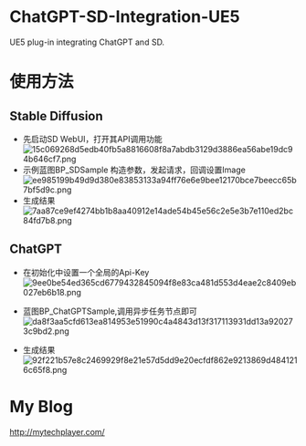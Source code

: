 # ChatGPT-SD-Integration-UE5
 UE5 plug-in integrating ChatGPT and SD.

# 使用方法
## Stable Diffusion
- 先启动SD WebUI，打开其API调用功能<br>
![15c069268d5edb40fb5a8816608f8a7abdb3129d3886ea56abe19dc94b646cf7.png](https://mytechplayer.com/upload/2023/08/15c069268d5edb40fb5a8816608f8a7abdb3129d3886ea56abe19dc94b646cf7-2d5a74af1f184a0bae282f6602838cf1.png)
- 示例蓝图BP_SDSample
构造参数，发起请求，回调设置Image
![ee985199b49d9d380e83853133a94ff76e6e9bee12170bce7beecc65b7bf5d9c.png](https://mytechplayer.com/upload/2023/08/ee985199b49d9d380e83853133a94ff76e6e9bee12170bce7beecc65b7bf5d9c-7dfd811dbf434dc2abf2ccbe080bb7b0.png)
- 生成结果
![7aa87ce9ef4274bb1b8aa40912e14ade54b45e56c2e5e3b7e110ed2bc84fd7b8.png](https://mytechplayer.com/upload/2023/08/7aa87ce9ef4274bb1b8aa40912e14ade54b45e56c2e5e3b7e110ed2bc84fd7b8-665b50653e614b64803873de96867b22.png)
## ChatGPT
- 在初始化中设置一个全局的Api-Key
![9ee0be54ed365cd6779432845094f8e83ca481d553d4eae2c8409eb027eb6b18.png](https://mytechplayer.com/upload/2023/08/9ee0be54ed365cd6779432845094f8e83ca481d553d4eae2c8409eb027eb6b18-aa1c51d2bfcc4322862e49ece9aaf01a.png)

- 蓝图BP_ChatGPTSample,调用异步任务节点即可
![da8f3aa5cfd613ea814953e51990c4a4843d13f317113931dd13a920273c9bd2.png](https://mytechplayer.com/upload/2023/08/da8f3aa5cfd613ea814953e51990c4a4843d13f317113931dd13a920273c9bd2-ae30415a2eee41a3ac45dc753d9e682f.png)
- 生成结果
![92f221b57e8c2469929f8e21e57d5dd9e20ecfdf862e9213869d4841216c65f8.png](https://mytechplayer.com/upload/2023/08/92f221b57e8c2469929f8e21e57d5dd9e20ecfdf862e9213869d4841216c65f8-bc57c13f753d409fbb976b58202ab991.png)


# My Blog
 http://mytechplayer.com/